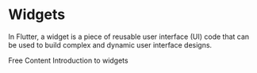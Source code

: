 # Widgets

In Flutter, a widget is a piece of reusable user interface (UI) code that can be used to build complex and dynamic user interface designs.

<ResourceGroupTitle>Free Content</ResourceGroupTitle>
<BadgeLink colorScheme='blue' badgeText='Official Docs' href='https://docs.flutter.dev/development/ui/widgets-intro'>Introduction to widgets</BadgeLink>
